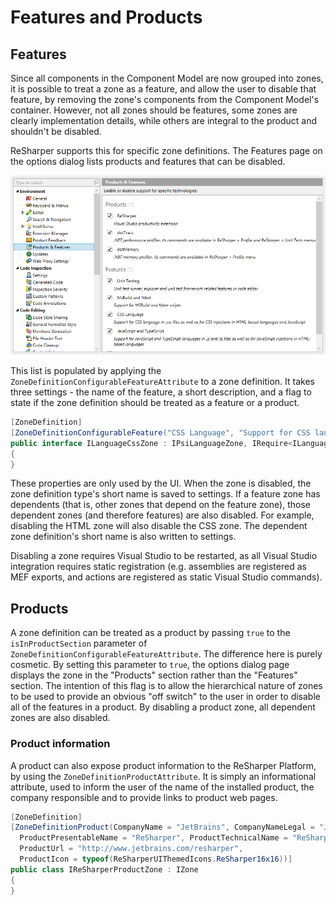 # Features and Products

## Features

Since all components in the Component Model are now grouped into zones, it is possible to treat a zone as a feature, and allow the user to disable that feature, by removing the zone's components from the Component Model's container. However, not all zones should be features, some zones are clearly implementation details, while others are integral to the product and shouldn't be disabled.

ReSharper supports this for specific zone definitions. The Features page on the options dialog lists products and features that can be disabled.

![Features in ReSharper's options](options_features.png)

This list is populated by applying the `ZoneDefinitionConfigurableFeatureAttribute` to a zone definition. It takes three settings - the name of the feature, a short description, and a flag to state if the zone definition should be treated as a feature or a product.

```cs
[ZoneDefinition]
[ZoneDefinitionConfigurableFeature("CSS Language", "Support for CSS language in .css and HTML based files", false)]
public interface ILanguageCssZone : IPsiLanguageZone, IRequire<ILanguageHtmlZone>
{
}
```

These properties are only used by the UI. When the zone is disabled, the zone definition type's short name is saved to settings. If a feature zone has dependents (that is, other zones that depend on the feature zone), those dependent zones (and therefore features) are also disabled. For example, disabling the HTML zone will also disable the CSS zone. The dependent zone definition's short name is also written to settings.

Disabling a zone requires Visual Studio to be restarted, as all Visual Studio integration requires static registration (e.g. assemblies are registered as MEF exports, and actions are registered as static Visual Studio commands).

## Products

A zone definition can be treated as a product by passing `true` to the `isInProductSection` parameter of `ZoneDefinitionConfigurableFeatureAttribute`. The difference here is purely cosmetic. By setting this parameter to `true`, the options dialog page displays the zone in the "Products" section rather than the "Features" section. The intention of this flag is to allow the hierarchical nature of zones to be used to provide an obvious "off switch" to the user in order to disable all of the features in a product. By disabling a product zone, all dependent zones are also disabled.

### Product information

A product can also expose product information to the ReSharper Platform, by using the `ZoneDefinitionProductAttribute`. It is simply an informational attribute, used to inform the user of the name of the installed product, the company responsible and to provide links to product web pages.

```cs
[ZoneDefinition]
[ZoneDefinitionProduct(CompanyName = "JetBrains", CompanyNameLegal = "JetBrains s.r.o.", 
  ProductPresentableName = "ReSharper", ProductTechnicalName = "ReSharper",
  ProductUrl = "http://www.jetbrains.com/resharper",
  ProductIcon = typeof(ReSharperUIThemedIcons.ReSharper16x16))]
public class IReSharperProductZone : IZone
{
}
```

